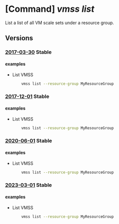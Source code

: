 # [Command] _vmss list_

List a list of all VM scale sets under a resource group.

## Versions

### [2017-03-30](/Resources/mgmt-plane/L3N1YnNjcmlwdGlvbnMve30vcHJvdmlkZXJzL21pY3Jvc29mdC5jb21wdXRlL3ZpcnR1YWxtYWNoaW5lc2NhbGVzZXRz/2017-03-30.xml) **Stable**

<!-- mgmt-plane /subscriptions/{}/providers/microsoft.compute/virtualmachinescalesets 2017-03-30 -->
<!-- mgmt-plane /subscriptions/{}/resourcegroups/{}/providers/microsoft.compute/virtualmachinescalesets 2017-03-30 -->

#### examples

- List VMSS
    ```bash
        vmss list --resource-group MyResourceGroup
    ```

### [2017-12-01](/Resources/mgmt-plane/L3N1YnNjcmlwdGlvbnMve30vcHJvdmlkZXJzL21pY3Jvc29mdC5jb21wdXRlL3ZpcnR1YWxtYWNoaW5lc2NhbGVzZXRz/2017-12-01.xml) **Stable**

<!-- mgmt-plane /subscriptions/{}/providers/microsoft.compute/virtualmachinescalesets 2017-12-01 -->
<!-- mgmt-plane /subscriptions/{}/resourcegroups/{}/providers/microsoft.compute/virtualmachinescalesets 2017-12-01 -->

#### examples

- List VMSS
    ```bash
        vmss list --resource-group MyResourceGroup
    ```

### [2020-06-01](/Resources/mgmt-plane/L3N1YnNjcmlwdGlvbnMve30vcHJvdmlkZXJzL21pY3Jvc29mdC5jb21wdXRlL3ZpcnR1YWxtYWNoaW5lc2NhbGVzZXRz/2020-06-01.xml) **Stable**

<!-- mgmt-plane /subscriptions/{}/providers/microsoft.compute/virtualmachinescalesets 2020-06-01 -->
<!-- mgmt-plane /subscriptions/{}/resourcegroups/{}/providers/microsoft.compute/virtualmachinescalesets 2020-06-01 -->

#### examples

- List VMSS
    ```bash
        vmss list --resource-group MyResourceGroup
    ```

### [2023-03-01](/Resources/mgmt-plane/L3N1YnNjcmlwdGlvbnMve30vcHJvdmlkZXJzL21pY3Jvc29mdC5jb21wdXRlL3ZpcnR1YWxtYWNoaW5lc2NhbGVzZXRz/2023-03-01.xml) **Stable**

<!-- mgmt-plane /subscriptions/{}/providers/microsoft.compute/virtualmachinescalesets 2023-03-01 -->
<!-- mgmt-plane /subscriptions/{}/resourcegroups/{}/providers/microsoft.compute/virtualmachinescalesets 2023-03-01 -->

#### examples

- List VMSS
    ```bash
        vmss list --resource-group MyResourceGroup
    ```
